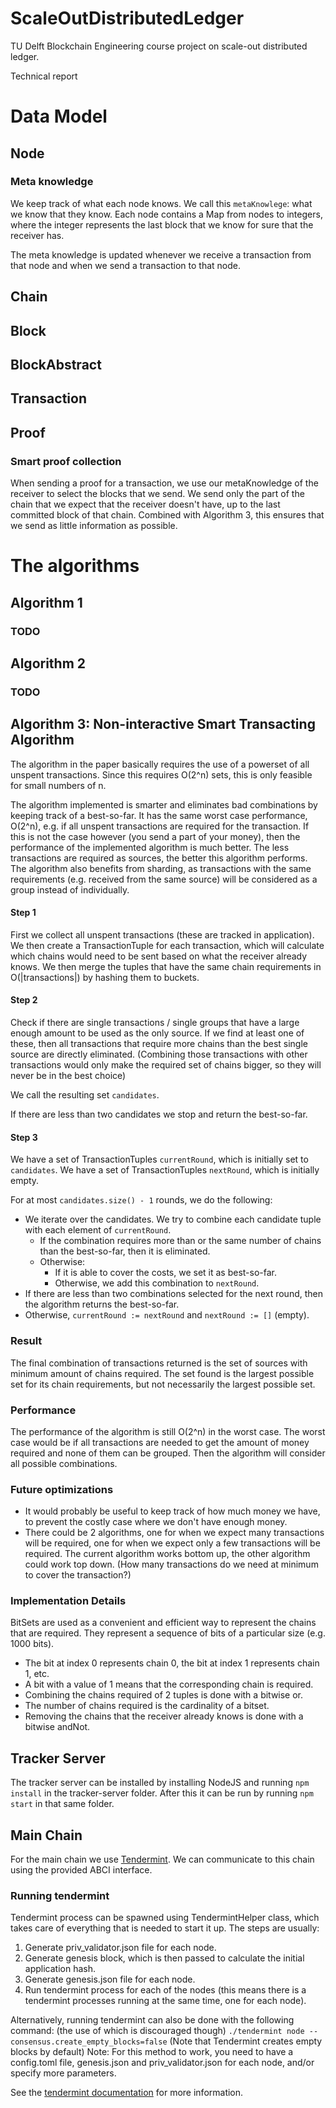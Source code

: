 # ScaleOutDistributedLedger
TU Delft Blockchain Engineering course project on scale-out distributed ledger.

Technical report

# Data Model #
## Node ##

### Meta knowledge ###
We keep track of what each node knows. We call this `metaKnowlege`: what we know that they know. Each node contains a Map from nodes to integers, where the integer represents the last block that we know for sure that the receiver has. 

The meta knowledge is updated whenever we receive a transaction from that node and when we send a transaction to that node.

## Chain ##

## Block ##

## BlockAbstract ##

## Transaction ##

## Proof ##

### Smart proof collection ###
When sending a proof for a transaction, we use our metaKnowledge of the receiver to select the blocks that we send. We send only the part of the chain that we expect that the receiver doesn't have, up to the last committed block of that chain. Combined with Algorithm 3, this ensures that we send as little information as possible.

# The algorithms #
## Algorithm 1 ##
### TODO ###

## Algorithm 2 ##
### TODO ###

## Algorithm 3: Non-interactive Smart Transacting Algorithm ##
The algorithm in the paper basically requires the use of a powerset of all unspent transactions. Since this requires O(2^n) sets, this is only feasible for small numbers of n.

The algorithm implemented is smarter and eliminates bad combinations by keeping track of a best-so-far. It has the same worst case performance, O(2^n), e.g. if all unspent transactions are required for the transaction. If this is not the case however (you send a part of your money), then the performance of the implemented algorithm is much better. The less transactions are required as sources, the better this algorithm performs. The algorithm also benefits from sharding, as transactions with the same requirements (e.g. received from the same source) will be considered as a group instead of individually.

#### Step 1 ####
First we collect all unspent transactions (these are tracked in application). We then create a TransactionTuple for each transaction, which will calculate which chains would need to be sent based on what the receiver already knows.
We then merge the tuples that have the same chain requirements in O(|transactions|) by hashing them to buckets.

#### Step 2 ####
Check if there are single transactions / single groups that have a large enough amount to be used as the only source. If we find at least one of these, then all transactions that require more chains than the best single source are directly eliminated. (Combining those transactions with other transactions would only make the required set of chains bigger, so they will never be in the best choice)

We call the resulting set `candidates`.

If there are less than two candidates we stop and return the best-so-far.

#### Step 3 ####
We have a set of TransactionTuples `currentRound`, which is initially set to `candidates`.
We have a set of TransactionTuples `nextRound`, which is initially empty.

For at most `candidates.size() - 1` rounds, we do the following:
- We iterate over the candidates. We try to combine each candidate tuple with each element of `currentRound`.
    - If the combination requires more than or the same number of chains than the best-so-far, then it is eliminated.
    - Otherwise:
        - If it is able to cover the costs, we set it as best-so-far.
        - Otherwise, we add this combination to `nextRound`.
- If there are less than two combinations selected for the next round, then the algorithm returns the best-so-far.
- Otherwise, `currentRound := nextRound` and `nextRound := []` (empty).

### Result ###
The final combination of transactions returned is the set of sources with minimum amount of chains required. The set found is the largest possible set for its chain requirements, but not necessarily the largest possible set.

### Performance ###
The performance of the algorithm is still O(2^n) in the worst case. The worst case would be if all transactions are needed to get the amount of money required and none of them can be grouped. Then the algorithm will consider all possible combinations.

### Future optimizations ###
* It would probably be useful to keep track of how much money we have, to prevent the costly case where we don't have enough money.
* There could be 2 algorithms, one for when we expect many transactions will be required, one for when we expect only a few transactions will be required. The current algorithm works bottom up, the other algorithm could work top down. (How many transactions do we need at minimum to cover the transaction?)

### Implementation Details ###
BitSets are used as a convenient and efficient way to represent the chains that are required. They represent a sequence of bits of a particular size (e.g. 1000 bits).
* The bit at index 0 represents chain 0, the bit at index 1 represents chain 1, etc.
* A bit with a value of 1 means that the corresponding chain is required.
* Combining the chains required of 2 tuples is done with a bitwise or.
* The number of chains required is the cardinality of a bitset.
* Removing the chains that the receiver already knows is done with a bitwise andNot.

## Tracker Server
The tracker server can be installed by installing NodeJS and running `npm install` in the tracker-server folder. After this it can be run by running `npm start` in that same folder.

## Main Chain
For the main chain we use [Tendermint](https://tendermint.com/). We can communicate to this chain using the provided ABCI interface. 

### Running tendermint
Tendermint process can be spawned using TendermintHelper class, which takes care of everything that is needed to start it up.
The steps are usually:
1. Generate priv_validator.json file for each node.
2. Generate genesis block, which is then passed to calculate the initial application hash.
3. Generate genesis.json file for each node.
4. Run tendermint process for each of the nodes (this means there is a tendermint processes running at the same time, one for each node).

Alternatively, running tendermint can also be done with the following command: (the use of which is discouraged though)
`./tendermint node --consensus.create_empty_blocks=false` (Note that Tendermint creates empty blocks by default)
Note: For this method to work, you need to have a config.toml file, genesis.json and priv_validator.json for each node, and/or specify more parameters.

See the [tendermint documentation](https://tendermint.readthedocs.io/en/master/using-tendermint.html) for more information.
